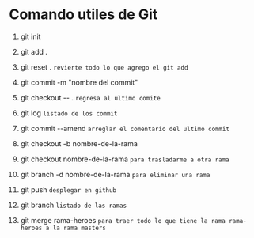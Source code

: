 # Comando utiles de Git

1.  git init
2.  git add .
3.  git reset .  ```revierte todo lo que agrego el git add```
4.  git commit -m "nombre del commit"
5.  git checkout -- .  ```regresa al ultimo comite```
6.  git log      ```listado de los commit```
7.  git commit --amend     ```arreglar el comentario del ultimo commit```
8.  git checkout -b nombre-de-la-rama
9.  git checkout nombre-de-la-rama  ```para trasladarme a otra rama```
10. git branch -d nombre-de-la-rama ```para eliminar una rama```
11. git push ```desplegar en github```


13. git branch ```listado de las ramas```
14. git merge rama-heroes  ```para traer todo lo que tiene la rama rama-heroes a la rama masters```